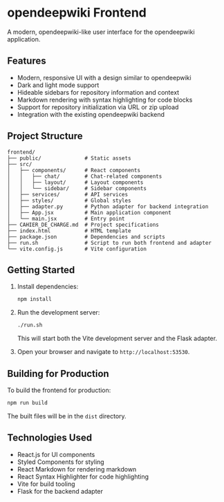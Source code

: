 # opendeepwiki Frontend

A modern, opendeepwiki-like user interface for the opendeepwiki application.

## Features

- Modern, responsive UI with a design similar to opendeepwiki
- Dark and light mode support
- Hideable sidebars for repository information and context
- Markdown rendering with syntax highlighting for code blocks
- Support for repository initialization via URL or zip upload
- Integration with the existing opendeepwiki backend

## Project Structure

```
frontend/
├── public/              # Static assets
├── src/
│   ├── components/      # React components
│   │   ├── chat/        # Chat-related components
│   │   ├── layout/      # Layout components
│   │   └── sidebar/     # Sidebar components
│   ├── services/        # API services
│   ├── styles/          # Global styles
│   ├── adapter.py       # Python adapter for backend integration
│   ├── App.jsx          # Main application component
│   └── main.jsx         # Entry point
├── CAHIER_DE_CHARGE.md  # Project specifications
├── index.html           # HTML template
├── package.json         # Dependencies and scripts
├── run.sh               # Script to run both frontend and adapter
└── vite.config.js       # Vite configuration
```

## Getting Started

1. Install dependencies:
   ```bash
   npm install
   ```

2. Run the development server:
   ```bash
   ./run.sh
   ```

   This will start both the Vite development server and the Flask adapter.

3. Open your browser and navigate to `http://localhost:53530`.

## Building for Production

To build the frontend for production:

```bash
npm run build
```

The built files will be in the `dist` directory.

## Technologies Used

- React.js for UI components
- Styled Components for styling
- React Markdown for rendering markdown
- React Syntax Highlighter for code highlighting
- Vite for build tooling
- Flask for the backend adapter